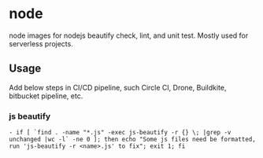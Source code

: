 # node
node images for nodejs beautify check, lint, and unit test. Mostly used for serverless projects.

## Usage

Add below steps in CI/CD pipeline, such Circle CI, Drone, Buildkite, bitbucket pipeline, etc.

### js beautify

    - if [ `find . -name "*.js" -exec js-beautify -r {} \; |grep -v unchanged |wc -l` -ne 0 ]; then echo "Some js files need be formatted, run 'js-beautify -r <name>.js' to fix"; exit 1; fi
